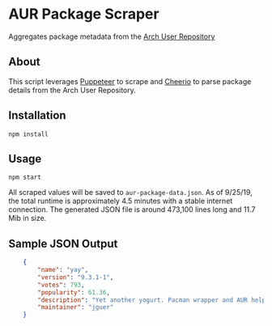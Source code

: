 # AUR Package Scraper
Aggregates package metadata from the [Arch User Repository](https://aur.archlinux.org/packages/)

## About
This script leverages [Puppeteer](https://github.com/GoogleChrome/puppeteer) to scrape and [Cheerio](https://github.com/cheeriojs/cheerio) to parse package details from the Arch User Repository. 

## Installation
```
npm install
```

## Usage
```
npm start
```

All scraped values will be saved to `aur-package-data.json`.  As of 9/25/19, the total runtime is approximately 4.5 minutes with a stable internet connection.  The generated JSON file is around 473,100 lines long and 11.7 Mib in size.

## Sample JSON Output
```json
	{
		"name": "yay",
		"version": "9.3.1-1",
		"votes": 793,
		"popularity": 61.36,
		"description": "Yet another yogurt. Pacman wrapper and AUR helper written in go.",
		"maintainer": "jguer"
	}
```
